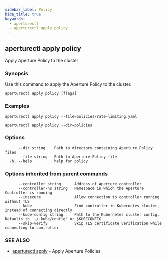 ```yaml
---
sidebar_label: Policy
hide_title: true
keywords:
  - aperturectl
  - aperturectl_apply_policy
---
```


<!-- markdownlint-disable -->

## aperturectl apply policy

Apply Aperture Policy to the cluster

### Synopsis

Use this command to apply the Aperture Policy to the cluster.

```
aperturectl apply policy [flags]
```

### Examples

```
aperturectl apply policy --file=policies/rate-limiting.yaml

aperturectl apply policy --dir=policies
```

### Options

```
      --dir string    Path to directory containing Aperture Policy files
      --file string   Path to Aperture Policy file
  -h, --help          help for policy
```

### Options inherited from parent commands

```
      --controller string      Address of Aperture controller
      --controller-ns string   Namespace in which the Aperture Controller is running
      --insecure               Allow connection to controller running without TLS
      --kube                   Find controller in Kubernetes cluster, instead of connecting directly
      --kube-config string     Path to the Kubernetes cluster config. Defaults to '~/.kube/config' or $KUBECONFIG
      --skip-verify            Skip TLS certificate verification while connecting to controller
```

### SEE ALSO

- [aperturectl apply](/reference/aperturectl/apply/apply.md) - Apply Aperture Policies
